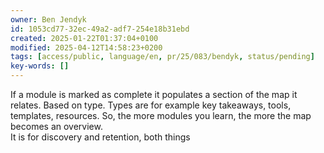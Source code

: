 ```yaml
---
owner: Ben Jendyk
id: 1053cd77-32ec-49a2-adf7-254e18b31ebd
created: 2025-01-22T01:37:04+0100
modified: 2025-04-12T14:58:23+0200
tags: [access/public, language/en, pr/25/083/bendyk, status/pending]
key-words: []
---
```


If a module is marked as complete it populates a section of the map it relates. Based on type. Types are for example key takeaways, tools, templates, resources. So, the more modules you learn, the more the map becomes an overview.  
It is for discovery and retention, both things 

